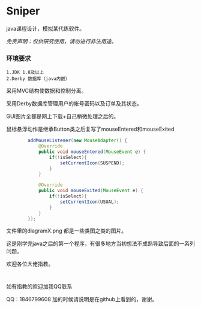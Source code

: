 # Sniper

java课程设计，模拟某代练软件。

*免责声明：仅供研究使用，请勿进行非法用途。*

### 环境要求
```
1.JDK 1.8及以上
2.Derby 数据库（java内嵌）
```
采用MVC结构使数据和控制分离。

采用Derby数据库管理用户的帐号密码以及订单及其状态。

GUI图片全都是网上下载+自己稍微处理之后的。


鼠标悬浮动作是继承Button类之后复写了mouseEntered和mouseExited

```java
        addMouseListener(new MouseAdapter() {
            @Override
            public void mouseEntered(MouseEvent e) {
                if(!isSelect){
                    setCurrentIcon(SUSPEND);
                }
            }

            @Override
            public void mouseExited(MouseEvent e) {
                if(!isSelect){
                    setCurrentIcon(USUAL);
                }
            }
        });
```

文件里的diagramX.png 都是一些类图之类的图片。

这是刚学完java之后的第一个程序，有很多地方当初想法不成熟导致后面的一系列问题。

欢迎各位大佬指教。
#

如有指教的欢迎加我QQ联系

QQ：1846799608 加的时候请说明是在github上看到的，谢谢。
